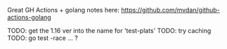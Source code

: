 Great GH Actions + golang notes here:
https://github.com/mvdan/github-actions-golang

TODO: get the 1.16 ver into the name for 'test-plats'
TODO: try caching
TODO: go test -race ... ?

